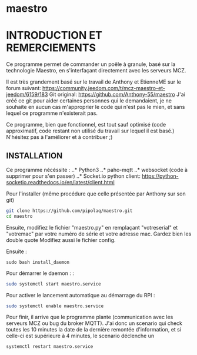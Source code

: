 # maestro

# INTRODUCTION ET REMERCIEMENTS
Ce programme permet de commander un poêle à granule, basé sur la technologie Maestro, en s'interfaçant directement avec les serveurs MCZ.

Il est très grandement basé sur le travail de Anthony et EtienneME sur le forum suivant: https://community.jeedom.com/t/mcz-maestro-et-jeedom/6159/183
Git original: https://github.com/Anthony-55/maestro
J'ai créé ce git pour aider certaines personnes qui le demandaient, je ne souhaite en aucun cas m'approprier le code qui n'est pas le mien, et sans lequel ce programme n'existerait pas.

Ce programme, bien que fonctionnel, est tout sauf optimisé (code approximatif, code restant non utilisé du travail sur lequel il est basé.) N'hésitez pas à l'améliorer et à contribuer ;)

## INSTALLATION
Ce programme nécéssite :
..* Python3
..* paho-mqtt
..* websocket (code à supprimer pour s'en passer)
..* Socket.io python client: https://python-socketio.readthedocs.io/en/latest/client.html

Pour l'installer (même procédure que celle présentée par Anthony sur son git)
```sh
git clone https://github.com/pipolaq/maestro.git
cd maestro
```

Ensuite, modifiez le fichier "maestro.py" en remplaçant "votreserial" et "votremac" par votre numéro de série et votre adresse mac. Gardez bien les double quote
Modifiez aussi le fichier config.

Ensuite :

```
sudo bash install_daemon
```



Pour démarrer le daemon : :
```sh
sudo systemctl start maestro.service
```

Pour activer le lancement automatique au démarrage du RPI :
```sh
sudo systemctl enable maestro.service 
```

Pour finir, il arrive que le programme plante (communication avec les serveurs MCZ ou bug du broker MQTT). J'ai donc un scenario qui check toutes les 10 minutes la date de la dernière remontée d'information, et si celle-ci est supérieure à 4 minutes, le scenario déclenche un 
```
systemctl restart maestro.service
```
